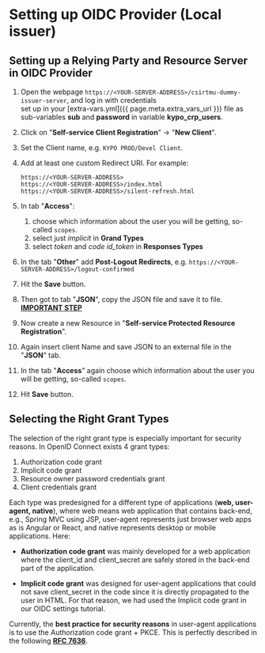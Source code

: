 # Setting up OIDC Provider (Local issuer)

## Setting up a Relying Party and Resource Server in OIDC Provider

1. Open the webpage `https://<YOUR-SERVER-ADDRESS>/csirtmu-dummy-issuer-server`, and log in with credentials\
set up in your [extra-vars.yml]({{ page.meta.extra_vars_url }}) file as sub-variables **sub** and **password** in variable **kypo_crp_users**.
2. Click on "**Self-service Client Registration**" -> "**New Client**".
3. Set the Client name, e.g. `KYPO PROD/Devel Client`.
4. Add at least one custom Redirect URI. For example: 
    ```
    https://<YOUR-SERVER-ADDRESS>
    https://<YOUR-SERVER-ADDRESS>/index.html
    https://<YOUR-SERVER-ADDRESS>/silent-refresh.html
    ```

5. In tab "**Access**":
    1. choose which information about the user you will be getting, so-called `scopes`.
    2. select just *implicit* in **Grand Types**
    3. select *token* and *code id_token* in **Responses Types**
6. In the tab "**Other**" add **Post-Logout Redirects**, e.g. `https://<YOUR-SERVER-ADDRESS>/logout-confirmed`

7. Hit the **Save** button.
8. Then got to tab "**JSON**", copy the JSON file and save it to file. <u>**IMPORTANT STEP**</u>
9. Now create a new Resource in "**Self-service Protected Resource Registration**".
10. Again insert client Name and save JSON to an external file in the "**JSON**" tab.
11. In the tab "**Access**" again choose which information about the user you will be getting, so-called `scopes`.
12. Hit **Save** button.

## Selecting the Right Grant Types
The selection of the right grant type is especially important for security reasons. In OpenID Connect exists 4 grant types:

1. Authorization code grant 
2. Implicit code grant
3. Resource owner password credentials grant
4. Client credentials grant

Each type was predesigned for a different type of applications (**web, user-agent, native**), where web means web application that contains back-end, e.g., Spring MVC using JSP, user-agent represents just browser web apps as is Angular or React, and native represents desktop or mobile applications. Here: 

* **Authorization code grant** was mainly developed for a web application where the client_id and client_secret are safely stored in the back-end part of the application.

* **Implicit code grant** was designed for user-agent applications that could not save client_secret in the code since it is directly propagated to the user in HTML. For that reason, we had used the Implicit code grant in our OIDC settings tutorial.

Currently, the **best practice for security reasons** in user-agent applications is to use the Authorization code grant + PKCE. This is perfectly described in the following [**RFC 7636**](https://tools.ietf.org/html/rfc7636).
